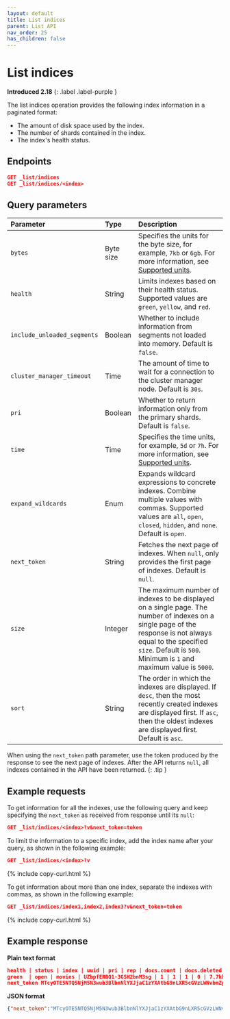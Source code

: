 ```yaml
---
layout: default
title: List indices 
parent: List API
nav_order: 25
has_children: false
---
```


# List indices
**Introduced 2.18**
{: .label .label-purple }

The list indices operation provides the following index information in a paginated format: 

- The amount of disk space used by the index. 
- The number of shards contained in the index. 
- The index's health status.

## Endpoints

```json
GET _list/indices
GET _list/indices/<index>
```

## Query parameters

Parameter | Type | Description
:--- | :--- | :---
`bytes` | Byte size | Specifies the units for the byte size, for example, `7kb` or `6gb`. For more information, see [Supported units]({{site.url}}{{site.baseurl}}/opensearch/units/).
`health` | String | Limits indexes based on their health status. Supported values are `green`, `yellow`, and `red`.
`include_unloaded_segments` | Boolean | Whether to include information from segments not loaded into memory. Default is `false`.
`cluster_manager_timeout` | Time | The amount of time to wait for a connection to the cluster manager node. Default is `30s`.
`pri` | Boolean | Whether to return information only from the primary shards. Default is `false`.
`time` | Time | Specifies the time units, for example, `5d` or `7h`. For more information, see [Supported units]({{site.url}}{{site.baseurl}}/opensearch/units/).
`expand_wildcards` | Enum | Expands wildcard expressions to concrete indexes. Combine multiple values with commas. Supported values are `all`, `open`, `closed`, `hidden`, and `none`. Default is `open`.
`next_token` | String | Fetches the next page of indexes. When `null`, only provides the first page of indexes. Default is `null`. 
`size` | Integer | The maximum number of indexes to be displayed on a single page. The number of indexes on a single page of the response is not always equal to the specified `size`. Default is `500`. Minimum is `1` and maximum value is `5000`.
`sort` | String | The order in which the indexes are displayed. If `desc`, then the most recently created indexes are displayed first. If `asc`, then the oldest indexes are displayed first. Default is `asc`.

When using the `next_token` path parameter, use the token produced by the response to see the next page of indexes. After the API returns `null`, all indexes contained in the API have been returned.
{: .tip }


## Example requests

To get information for all the indexes, use the following query and keep specifying the `next_token` as received from response until its `null`:

```json
GET _list/indices/<index>?v&next_token=token
```


To limit the information to a specific index, add the index name after your query, as shown in the following example:

```json
GET _list/indices/<index>?v
```
{% include copy-curl.html %}

To get information about more than one index, separate the indexes with commas, as shown in the following example:

```json
GET _list/indices/index1,index2,index3?v&next_token=token
```
{% include copy-curl.html %}


## Example response

**Plain text format**

```json
health | status | index | uuid | pri | rep | docs.count | docs.deleted | store.size | pri.store.size
green  | open | movies | UZbpfERBQ1-3GSH2bnM3sg | 1 | 1 | 1 | 0 | 7.7kb | 3.8kb
next_token MTcyOTE5NTQ5NjM5N3wub3BlbnNlYXJjaC1zYXAtbG9nLXR5cGVzLWNvbmZpZw==
```

**JSON format**

```json
{"next_token":"MTcyOTE5NTQ5NjM5N3wub3BlbnNlYXJjaC1zYXAtbG9nLXR5cGVzLWNvbmZpZw==","indices":[{"health":"green","status":"open","index":"movies","uuid":"UZbpfERBQ1-3GSH2bnM3sg","pri":"1","rep":"1","docs.count":"1","docs.deleted":"0","store.size":"7.7kb","pri.store.size":"3.8kb"}]}
```
